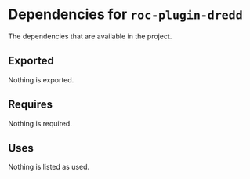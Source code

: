 # Dependencies for `roc-plugin-dredd`

The dependencies that are available in the project.

## Exported
Nothing is exported.

## Requires
Nothing is required.

## Uses
Nothing is listed as used.
